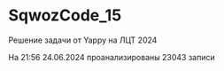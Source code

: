 # SqwozCode_15
 Решение задачи от Yappy на ЛЦТ 2024

На 21:56 24.06.2024 проанализированы 23043 записи